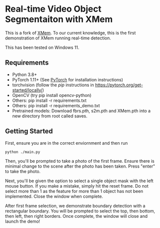 # Real-time Video Object Segmentaiton with XMem

This is a fork of [XMem](https://github.com/hkchengrex/XMem). To our current knowledge, this is the first demonstration of XMem running real-time detection.

This has been tested on Windows 11.

## Requirements

* Python 3.8+
* PyTorch 1.11+ (See [PyTorch](https://pytorch.org/) for installation instructions)
* torchvision (follow the *pip* instructions in https://pytorch.org/get-started/locally/)
* OpenCV (try pip install opencv-python)
* Others: pip install -r requirements.txt
* Others: pip install -r requirements_demo.txt
* Pretrained models: Download fbrs.pth, s2m.pth and XMem.pth into a new directory from root called saves.

## Getting Started

First, ensure you are in the correct enviornment and then run 

```bash
python ./main.py
```
Then, you'll be prompted to take a photo of the first frame. Ensure there is minimal change to the scene after the photo has been taken. Press "enter" to take the photo.

Next, you'll be given the option to select a single object mask with the left mouse button. If you make a mistake, simply hit the reset frame. Do not select more than 1 as the feature for more than 1 object has not been implemented. Close the window when complete.

After first frame selection, we demonstrate boundary detection with a rectangular boundary. You will be prompted to select the top, then bottom, then left, then right borders. Once complete, the window will close and launch the demo!
